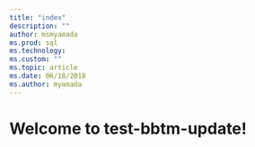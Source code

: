```yaml
---
title: "index"
description: ""
author: msmyamada
ms.prod: sql
ms.technology: 
ms.custom: ""
ms.topic: article
ms.date: 06/18/2018
ms.author: myamada
---
```


# Welcome to test-bbtm-update!
